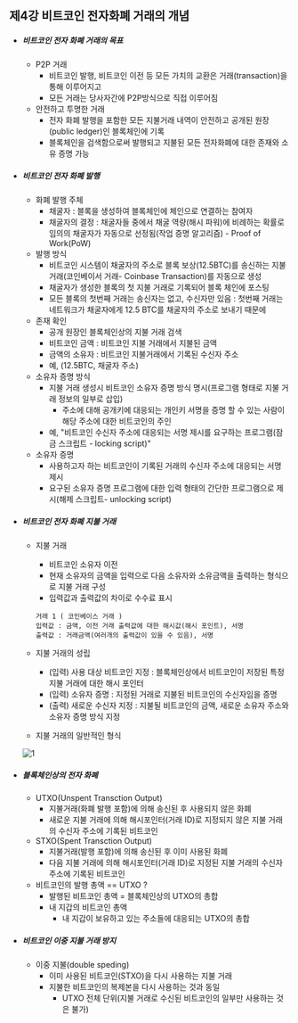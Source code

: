 ## 제4강 비트코인 전자화폐 거래의 개념



- ##### 비트코인 전자 화폐 거래의 목표

  - P2P 거래
    - 비트코인 발행, 비트코인 이전 등 모든 가치의 교환은 거래(transaction)을 통해 이루어지고
    - 모든 거래는 당사자간에 P2P방식으로 직접 이루어짐
  - 안전하고 투명한 거래
    - 전자 화폐 발행을 포함한 모든 지불거래 내역이 안전하고 공개된 원장(public ledger)인 블록체인에 기록
    - 블록체인을 검색함으로써 발행되고 지불된 모든 전자화폐에 대한 존재와 소유 증명 가능

- ##### 비트코인 전자 화폐 발행

  - 화폐 발행 주체
    - 채굴자 : 블록을 생성하여 블록체인에 체인으로 연결하는 참여자
    - 채굴자의 결정 : 채굴자들 중에서 채굴 역량(해시 파워)에 비례하는 확률로 임의의 채굴자가 자동으로 선정됨(작업 증명 알고리즘) - Proof of Work(PoW)
  - 발행 방식
    - 비트코인 시스템이 채굴자의 주소로 블록 보상(12.5BTC)를 송신하는 지불거래(코인베이서 거래- Coinbase Transaction)를 자동으로 생성
    - 채굴자가 생성한 블록의 첫 지불 거래로 기록되어 블록 체인에 포스팅
    - 모든 블록의 첫번째 거래는 송신자는 없고, 수신자만 있음 : 첫번째 거래는 네트워크가 채굴자에게 12.5 BTC를 채굴자의 주소로 보내기 때문에
  - 존재 확인
    - 공개 원장인 블록체인상의 지불 거래 검색
    - 비트코인 금액 : 비트코인 지불 거래에서 지불된 금액
    - 금액의 소유자 : 비트코인 지불거래에서 기록된 수신자 주소
    - 예, (12.5BTC, 채굴자 주소)
  - 소유자 증명 방식
    - 지불 거래 생성시 비트코인 소유자 증명 방식 명시(프로그램 형태로 지불 거래 정보의 일부로 삽입)
      - 주소에 대해 공개키에 대응되는 개인키 서명을 증명 할 수 있는 사람이 해당 주소에 대한 비트코인의 주인
    - 예, "비트코인 수신자 주소에 대응되는 서명 제시를 요구하는 프로그램(잠금 스크립트 - locking script)"
  - 소유자 증명
    - 사용하고자 하는 비트코인이 기록된 거래의 수신자 주소에 대응되는 서명 제시
    - 요구된 소유자 증명 프로그램에 대한 입력 형태의 간단한 프로그램으로 제시(해제 스크립트- unlocking script)

- ##### 비트코인 전자 화폐 지불 거래

  - 지불 거래

    - 비트코인 소유자 이전
    - 현재 소유자의 금액을 입력으로 다음 소유자와 소유금액을 출력하는 형식으로 지불 거래 구성
    - 입력값과 출력값의 차이로 수수료 표시

    ```
    거래 1 ( 코인베이스 거래 )
    입력값 : 금액, 이전 거래 출력값에 대한 해시값(해시 포인트), 서명
    출력값 : 거래금액(여러개의 출력값이 있을 수 있음), 서명
    ```

  - 지불 거래의 성립

    - (입력) 사용 대상 비트코인 지정 : 블록체인상에서 비트코인이 저장된 특정 지불 거래에 대한 해시 포인터
    - (입력) 소유자 증명 : 지정된 거래로 지불된 비트코인의 수신자임을 증명
    - (출력) 새로운 수신자 지정 : 지불될 비트코인의 금액, 새로운 소유자 주소와 소유자 증명 방식 지정

  - 지불 거래의 일반적인 형식

  ![1](C:\Users\student\Desktop\1.png)







- ##### 블록체인상의 전자 화폐

  - UTXO(Unspent Transction Output)
    - 지불거래(화폐 발행 포함)에 의해 송신된 후 사용되지 않은 화폐
    - 새로운 지불 거래에 의해 해시포인터(거래 ID)로 지정되지 않은 지불 거래의 수신자 주소에 기록된 비트코인
  - STXO(Spent Transction Output)
    - 지불거래(발행 포함)에 의해 송신된 후 이미 사용된 화폐
    - 다음 지불 거래에 의해 해시포인터(거래 ID)로 지정된 지불 거래의 수신자 주소에 기록된 비트코인
  - 비트코인의 발행 총액 == UTXO ? 
    - 발행된 비트코인 총액 = 블록체인상의 UTXO의 총합
    - 내 지갑의 비트코인 총액
      - 내 지갑이 보유하고 있는 주소들에 대응되는 UTXO의 총합

- ##### 비트코인 이중 지불 거래 방지

  - 이중 지불(double speding)
    - 이미 사용된 비트코인(STXO)을 다시 사용하는 지불 거래
    - 지불한 비트코인의 복제본을 다시 사용하는 것과 동일
      - UTXO 전체 단위(지불 거래로 수신된 비트코인의 일부만 사용하는 것은 불가)